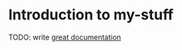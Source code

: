 # Introduction to my-stuff

TODO: write [great documentation](http://jacobian.org/writing/what-to-write/)
